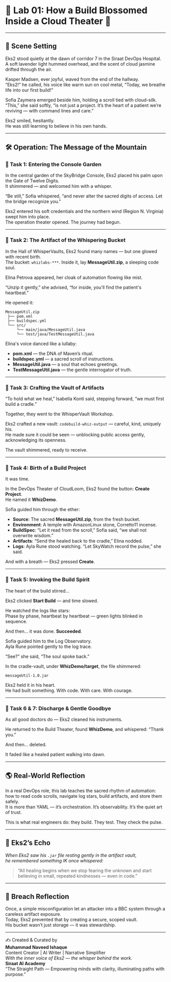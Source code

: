 # 🌸 Lab 01: How a Build Blossomed Inside a Cloud Theater 🌸

---

## 🌿 Scene Setting

Eks2 stood quietly at the dawn of corridor 7 in the Siraat DevOps Hospital.  
A soft lavender light hummed overhead, and the scent of cloud jasmine drifted through the air.

Kasper Madsen, ever joyful, waved from the end of the hallway.  
“Eks2!” he called, his voice like warm sun on cool metal, “Today, we breathe life into our first build!”

Sofia Zaymera emerged beside him, holding a scroll tied with cloud-silk.  
“This,” she said softly, “is not just a project. It’s the heart of a patient we’re reviving — with command lines and care.”

Eks2 smiled, hesitantly.  
He was still learning to believe in his own hands.

---

## 🛠️ Operation: The Message of the Mountain

### 🧪 Task 1: Entering the Console Garden

In the central garden of the SkyBridge Console, Eks2 placed his palm upon the Gate of Twelve Digits.  
It shimmered — and welcomed him with a whisper.

“Be still,” Sofia whispered, “and never alter the sacred digits of access. Let the bridge recognize you.”

Eks2 entered his soft credentials and the northern wind (Region N. Virginia) swept him into place.  
The operation theater opened. The journey had begun.

---

### 🧳 Task 2: The Artifact of the Whispering Bucket

In the Hall of WhisperVaults, Eks2 found many names — but one glowed with recent birth.  
The bucket: `whizlabs-***`. Inside it, lay **MessageUtil.zip**, a sleeping code soul.

Elina Petrova appeared, her cloak of automation flowing like mist.

“Unzip it gently,” she advised, “for inside, you’ll find the patient's heartbeat.”

He opened it:

```
MessageUtil.zip
 ├── pom.xml
 ├── buildspec.yml
 └── src/
     └── main/java/MessageUtil.java
     └── test/java/TestMessageUtil.java
```

Elina's voice danced like a lullaby:

- **pom.xml** — the DNA of Maven’s ritual.  
- **buildspec.yml** — a sacred scroll of instructions.  
- **MessageUtil.java** — a soul that echoes greetings.  
- **TestMessageUtil.java** — the gentle interrogator of truth.

---

### 🧰 Task 3: Crafting the Vault of Artifacts

“To hold what we heal,” Isabella Konti said, stepping forward, “we must first build a cradle.”

Together, they went to the WhisperVault Workshop.

Eks2 crafted a new vault: `codebuild-whiz-output` — careful, kind, uniquely his.  
He made sure it could be seen — unblocking public access gently, acknowledging its openness.

The vault shimmered, ready to receive.

---

### 🧪 Task 4: Birth of a Build Project

It was time.

In the DevOps Theater of CloudLoom, Eks2 found the button: **Create Project**.  
He named it **WhizDemo**.

Sofia guided him through the ether:

- **Source**: The sacred **MessageUtil.zip**, from the fresh bucket.  
- **Environment**: A temple with AmazonLinux stone, Corretto11 incense.  
- **BuildSpec**: “Let it read from the scroll,” Sofia said, “we shall not overwrite wisdom.”  
- **Artifacts**: “Send the healed back to the cradle,” Elina nodded.  
- **Logs**: Ayla Rune stood watching. “Let SkyWatch record the pulse,” she said.

And with a breath — Eks2 pressed **Create**.

---

### 💫 Task 5: Invoking the Build Spirit

The heart of the build stirred…

Eks2 clicked **Start Build** — and time slowed.

He watched the logs like stars:  
Phase by phase, heartbeat by heartbeat — green lights blinked in sequence.

And then… it was done. **Succeeded**.

Sofia guided him to the Log Observatory.  
Ayla Rune pointed gently to the log trace.

“See?” she said, “The soul spoke back.”

In the cradle-vault, under **WhizDemo/target**, the file shimmered:

`messageUtil-1.0.jar`

Eks2 held it in his heart.  
He had built something. With code. With care. With courage.

---

### 🧼 Task 6 & 7: Discharge & Gentle Goodbye

As all good doctors do — Eks2 cleaned his instruments.

He returned to the Build Theater, found **WhizDemo**, and whispered: “Thank you.”

And then… deleted.

It faded like a healed patient walking into dawn.

---

## 🌎 Real-World Reflection

In a real DevOps role, this lab teaches the sacred rhythm of automation:  
how to read code scrolls, navigate log stars, build artifacts, and store them safely.  
It is more than YAML — it’s orchestration. It’s observability. It’s the quiet art of trust.

This is what real engineers do: they build. They test. They check the pulse.

---

## 🔐 Eks2’s Echo

_When Eks2 saw his `.jar` file resting gently in the artifact vault,  
he remembered something IK once whispered:_

> “All healing begins when we stop fearing the unknown and start believing in small, repeated kindnesses — even in code.”

---

## 📎 Breach Reflection

Once, a simple misconfiguration let an attacker into a BBC system through a careless artifact exposure.  
Today, Eks2 prevented that by creating a secure, scoped vault.  
His bucket wasn’t just storage — it was stewardship.

---

✍️ Created & Curated by  
**Muhammad Naveed Ishaque**  
Content Creator | AI Writer | Narrative Simplifier  
_With the inner voice of Eks2 — the whisper behind the work._  
**Siraat AI Academy**  
“The Straight Path — Empowering minds with clarity, illuminating paths with purpose.”
